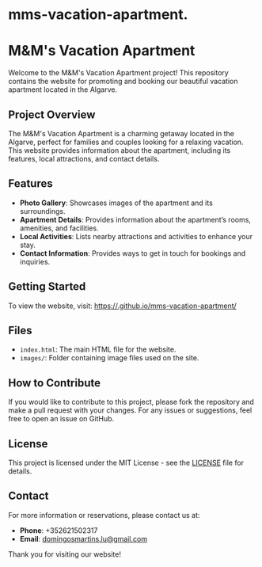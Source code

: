 # mms-vacation-apartment.
# M&M's Vacation Apartment

Welcome to the M&M's Vacation Apartment project! This repository contains the website for promoting and booking our beautiful vacation apartment located in the Algarve.

## Project Overview

The M&M's Vacation Apartment is a charming getaway located in the Algarve, perfect for families and couples looking for a relaxing vacation. This website provides information about the apartment, including its features, local attractions, and contact details.

## Features

- **Photo Gallery**: Showcases images of the apartment and its surroundings.
- **Apartment Details**: Provides information about the apartment’s rooms, amenities, and facilities.
- **Local Activities**: Lists nearby attractions and activities to enhance your stay.
- **Contact Information**: Provides ways to get in touch for bookings and inquiries.

## Getting Started

To view the website, visit: [https://<teu-username>.github.io/mms-vacation-apartment/](https://<teu-username>.github.io/mms-vacation-apartment/)

## Files

- `index.html`: The main HTML file for the website.
- `images/`: Folder containing image files used on the site.

## How to Contribute

If you would like to contribute to this project, please fork the repository and make a pull request with your changes. For any issues or suggestions, feel free to open an issue on GitHub.

## License

This project is licensed under the MIT License - see the [LICENSE](LICENSE) file for details.

## Contact

For more information or reservations, please contact us at:
- **Phone**: +352621502317
- **Email**: domingosmartins.lu@gmail.com

Thank you for visiting our website!
